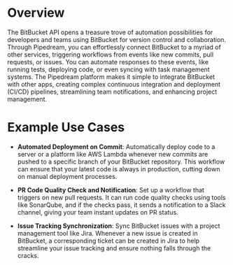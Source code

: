 # Overview

The BitBucket API opens a treasure trove of automation possibilities for developers and teams using BitBucket for version control and collaboration. Through Pipedream, you can effortlessly connect BitBucket to a myriad of other services, triggering workflows from events like new commits, pull requests, or issues. You can automate responses to these events, like running tests, deploying code, or even syncing with task management systems. The Pipedream platform makes it simple to integrate BitBucket with other apps, creating complex continuous integration and deployment (CI/CD) pipelines, streamlining team notifications, and enhancing project management.

# Example Use Cases

- **Automated Deployment on Commit**: Automatically deploy code to a server or a platform like AWS Lambda whenever new commits are pushed to a specific branch of your BitBucket repository. This workflow can ensure that your latest code is always in production, cutting down on manual deployment processes.

- **PR Code Quality Check and Notification**: Set up a workflow that triggers on new pull requests. It can run code quality checks using tools like SonarQube, and if the checks pass, it sends a notification to a Slack channel, giving your team instant updates on PR status.

- **Issue Tracking Synchronization**: Sync BitBucket issues with a project management tool like Jira. Whenever a new issue is created in BitBucket, a corresponding ticket can be created in Jira to help streamline your issue tracking and ensure nothing falls through the cracks.
